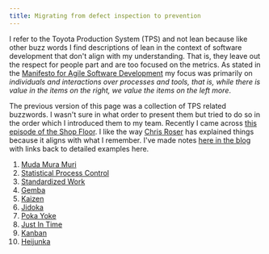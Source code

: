 ```yaml
---
title: Migrating from defect inspection to prevention
---
```


I refer to the Toyota Production System (TPS) and not lean because like other buzz words I find descriptions of lean in the context of software development that don't align with my understanding. That is, they leave out the respect for people part and are too focused on the metrics. 
As stated in the [Manifesto for Agile Software Development](https://agilemanifesto.org/) my focus was primarily on *individuals and interactions over processes and tools, that is, while there is value in the items on the right, we value the items on the left more*.

The previous version of this page was a collection of TPS related buzzwords.
I wasn't sure in what order to present them but tried to do so in the order which I introduced them to my team.
Recently I came across [this episode of the Shop Floor](https://open.spotify.com/episode/14Nbr9nPnIhBYsYlXJY3xI).
I like the way [Chris Roser](https://www.allaboutlean.com/christoph-roser/) has explained things because it aligns with what I remember.
I've made notes [here in the blog](/sheepdogblog/jekyll/update/2025/07/24/creating-pull-in-your-factory) with links back to detailed examples here.

1. [Muda Mura Muri](Muda)
2. [Statistical Process Control](SPC)
3. [Standardized Work](Standardized%20Work)
4. [Gemba](Gemba)
5. [Kaizen](Kaizen)
6. [Jidoka](Jidoka)
7. [Poka Yoke](Poka%20Yoke)
8. [Just In Time](Just%20In%20Time)
9. [Kanban](Kanban)
10. [Heijunka](Heijunka)